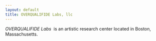 ```yaml
---
layout: default 
title: OVERQUALIFIDE Labs, llc
---
```

<div class="welcome">
  <p><i>OVERQUALIFIDE Labs</i>&nbsp; is an artistic research center located in Boston, Massachusetts.</p>
</div><!-- /.welcome -->
